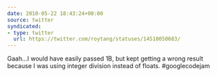 ```yaml
---
date: 2010-05-22 18:43:24+00:00
source: twitter
syndicated:
- type: twitter
  url: https://twitter.com/roytang/statuses/14510050683/
---
```


Gaah...I would have easily passed 1B, but kept getting a wrong result because I was using integer division instead of floats. #googlecodejam